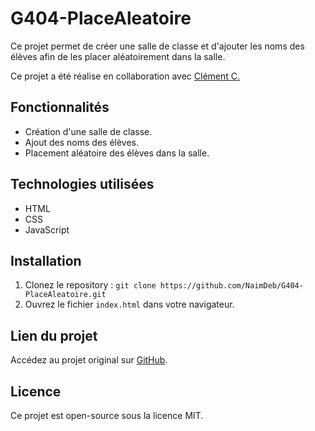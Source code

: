 # G404-PlaceAleatoire

Ce projet permet de créer une salle de classe et d'ajouter les noms des élèves afin de les placer aléatoirement dans la salle.

Ce projet a été réalise en collaboration avec [Clément C.](https://github.com/gaksss)

## Fonctionnalités
- Création d'une salle de classe.
- Ajout des noms des élèves.
- Placement aléatoire des élèves dans la salle.

## Technologies utilisées
- HTML
- CSS
- JavaScript

## Installation
1. Clonez le repository : `git clone https://github.com/NaimDeb/G404-PlaceAleatoire.git`
2. Ouvrez le fichier `index.html` dans votre navigateur.

## Lien du projet
Accédez au projet original sur [GitHub](https://naimdeb.github.io/G404-PlaceAleatoire/).

## Licence
Ce projet est open-source sous la licence MIT.
